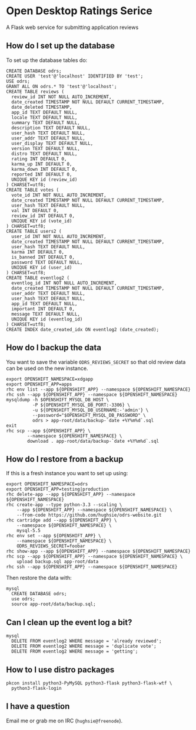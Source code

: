# Open Desktop Ratings Serice

A Flask web service for submitting application reviews

## How do I set up the database ##

To set up the database tables do:

    CREATE DATABASE odrs;
    CREATE USER 'test'@'localhost' IDENTIFIED BY 'test';
    USE odrs;
    GRANT ALL ON odrs.* TO 'test'@'localhost';
    CREATE TABLE reviews (
      review_id INT NOT NULL AUTO_INCREMENT,
      date_created TIMESTAMP NOT NULL DEFAULT CURRENT_TIMESTAMP,
      date_deleted TIMESTAMP,
      app_id TEXT DEFAULT NULL,
      locale TEXT DEFAULT NULL,
      summary TEXT DEFAULT NULL,
      description TEXT DEFAULT NULL,
      user_hash TEXT DEFAULT NULL,
      user_addr TEXT DEFAULT NULL,
      user_display TEXT DEFAULT NULL,
      version TEXT DEFAULT NULL,
      distro TEXT DEFAULT NULL,
      rating INT DEFAULT 0,
      karma_up INT DEFAULT 0,
      karma_down INT DEFAULT 0,
      reported INT DEFAULT 0,
      UNIQUE KEY id (review_id)
    ) CHARSET=utf8;
    CREATE TABLE votes (
      vote_id INT NOT NULL AUTO_INCREMENT,
      date_created TIMESTAMP NOT NULL DEFAULT CURRENT_TIMESTAMP,
      user_hash TEXT DEFAULT NULL,
      val INT DEFAULT 0,
      review_id INT DEFAULT 0,
      UNIQUE KEY id (vote_id)
    ) CHARSET=utf8;
    CREATE TABLE users2 (
      user_id INT NOT NULL AUTO_INCREMENT,
      date_created TIMESTAMP NOT NULL DEFAULT CURRENT_TIMESTAMP,
      user_hash TEXT DEFAULT NULL,
      karma INT DEFAULT 0,
      is_banned INT DEFAULT 0,
      password TEXT DEFAULT NULL,
      UNIQUE KEY id (user_id)
    ) CHARSET=utf8;
    CREATE TABLE eventlog2 (
      eventlog_id INT NOT NULL AUTO_INCREMENT,
      date_created TIMESTAMP NOT NULL DEFAULT CURRENT_TIMESTAMP,
      user_addr TEXT DEFAULT NULL,
      user_hash TEXT DEFAULT NULL,
      app_id TEXT DEFAULT NULL,
      important INT DEFAULT 0,
      message TEXT DEFAULT NULL,
      UNIQUE KEY id (eventlog_id)
    ) CHARSET=utf8;
    CREATE INDEX date_created_idx ON eventlog2 (date_created);

## How do I backup the data ##

You want to save the variable `ODRS_REVIEWS_SECRET` so that old review data
can be used on the new instance.

    export OPENSHIFT_NAMESPACE=xdgapp
    export OPENSHIFT_APP=apps
    rhc env list --app ${OPENSHIFT_APP} --namespace ${OPENSHIFT_NAMESPACE}
    rhc ssh --app ${OPENSHIFT_APP} --namespace ${OPENSHIFT_NAMESPACE}
    mysqldump -h $OPENSHIFT_MYSQL_DB_HOST \
              -P ${OPENSHIFT_MYSQL_DB_PORT:-3306} \
              -u ${OPENSHIFT_MYSQL_DB_USERNAME:-'admin'} \
              --password="$OPENSHIFT_MYSQL_DB_PASSWORD" \
              odrs > app-root/data/backup-`date +%Y%m%d`.sql
    exit
    rhc scp --app ${OPENSHIFT_APP} \
            --namespace ${OPENSHIFT_NAMESPACE} \
            download . app-root/data/backup-`date +%Y%m%d`.sql

## How do I restore from a backup ##

If this is a fresh instance you want to set up using:

    export OPENSHIFT_NAMESPACE=odrs
    export OPENSHIFT_APP=testing|production
    rhc delete-app --app ${OPENSHIFT_APP} --namespace ${OPENSHIFT_NAMESPACE}
    rhc create-app --type python-3.3 --scaling \
        --app ${OPENSHIFT_APP} --namespace ${OPENSHIFT_NAMESPACE} \
        --from-code https://github.com/hughsie/odrs-website.git
    rhc cartridge add --app ${OPENSHIFT_APP} \
        --namespace ${OPENSHIFT_NAMESPACE} \
        mysql-5.5
    rhc env set --app ${OPENSHIFT_APP} \
        --namespace ${OPENSHIFT_NAMESPACE} \
        ODRS_REVIEWS_SECRET=foobar
    rhc show-app --app ${OPENSHIFT_APP} --namespace ${OPENSHIFT_NAMESPACE}
    rhc scp --app ${OPENSHIFT_APP} --namespace ${OPENSHIFT_NAMESPACE} \
        upload backup.sql app-root/data
    rhc ssh --app ${OPENSHIFT_APP} --namespace ${OPENSHIFT_NAMESPACE}

Then restore the data with:

    mysql
      CREATE DATABASE odrs;
      use odrs;
      source app-root/data/backup.sql;

## Can I clean up the event log a bit? ##

    mysql
      DELETE FROM eventlog2 WHERE message = 'already reviewed';
      DELETE FROM eventlog2 WHERE message = 'duplicate vote';
      DELETE FROM eventlog2 WHERE message = 'getting';

## How to I use distro packages ##

    pkcon install python3-PyMySQL python3-flask python3-flask-wtf \
      python3-flask-login

## I have a question

Email me or grab me on IRC (`hughsie@freenode`).
